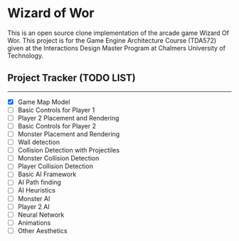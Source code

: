 # Wizard of Wor

This is an open source clone implementation of the arcade game Wizard Of Wor.
This project is for the Game Engine Architecture Course (TDA572) given at the Interactions Design Master Program at Chalmers University of Technology.

## Project Tracker (TODO LIST)
------
- [x] Game Map Model
- [ ] Basic Controls for Player 1
- [ ] Player 2 Placement and Rendering
- [ ] Basic Controls for Player 2
- [ ] Monster Placement and Rendering
- [ ] Wall detection
- [ ] Collision Detection with Projectiles
- [ ] Monster Collision Detection
- [ ] Player Collision Detection
- [ ] Basic AI Framework
- [ ] AI Path finding
- [ ] AI Heuristics
- [ ] Monster AI
- [ ] Player 2 AI
- [ ] Neural Network
- [ ] Animations
- [ ] Other Aesthetics
